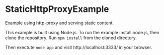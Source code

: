 StaticHttpProxyExample
======================

Example using http-proxy and serving static content.

This example is built using Node.js.  To run the example install node.js, then clone the repository.  Run `npm install` from the cloned directory.

Then exectute `node app` and visit http://localhost:3333/ in your browser.

